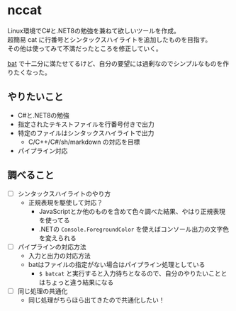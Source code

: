 # nccat
Linux環境でC#と.NET8の勉強を兼ねて欲しいツールを作成。 \
超簡易 cat に行番号とシンタックスハイライトを追加したものを目指す。\
その他は使ってみて不満だったところを修正していく。

[bat](https://github.com/sharkdp/bat) で十二分に満たせてるけど、自分の要望には過剰なのでシンプルなものを作りたくなった。

## やりたいこと
- C#と.NET8の勉強
- 指定されたテキストファイルを行番号付きで出力
- 特定のファイルはシンタックスハイライトで出力
  - C/C++/C#/sh/markdown の対応を目標
- パイプライン対応

## 調べること
- [ ] シンタックスハイライトのやり方
  - 正規表現を駆使して対応？
    - JavaScriptとか他のものを含めて色々調べた結果、やはり正規表現を使ってる
    - .NETの `Console.ForegroundColor` を使えばコンソール出力の文字色を変えられる
- [ ] パイプラインの対応方法
  - 入力と出力の対応方法
  - batはファイルの指定がない場合はパイプライン処理としている
    - `$ batcat` と実行すると入力待ちとなるので、自分のやりたいこととはちょっと違う結果になる
- [ ] 同じ処理の共通化
  - 同じ処理がちらほら出てきたので共通化したい！
